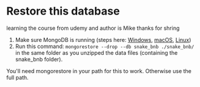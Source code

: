 # Restore this database

learning the course from udemy and author is Mike
thanks for shring

1. Make sure MongoDB is running (steps here: [Windows](https://docs.mongodb.com/manual/tutorial/install-mongodb-on-windows/), [macOS](https://docs.mongodb.com/manual/tutorial/install-mongodb-on-os-x/), [Linux](https://docs.mongodb.com/manual/tutorial/install-mongodb-on-ubuntu/))
2. Run this command: `mongorestore --drop --db snake_bnb ./snake_bnb/` in the same folder
   as you unzipped the data files (containing the snake_bnb folder).

You'll need mongorestore in your path for this to work. Otherwise use the full path.
